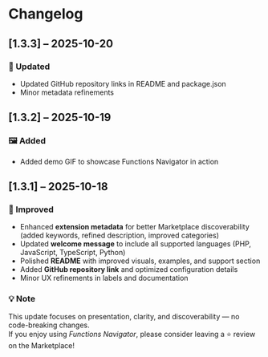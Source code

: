 # Changelog

## [1.3.3] – 2025-10-20
### 🧩 Updated
- Updated GitHub repository links in README and package.json
- Minor metadata refinements

## [1.3.2] – 2025-10-19
### 🖼️ Added
- Added demo GIF to showcase Functions Navigator in action

## [1.3.1] – 2025-10-18
### 🧩 Improved
- Enhanced **extension metadata** for better Marketplace discoverability (added keywords, refined description, improved categories)
- Updated **welcome message** to include all supported languages (PHP, JavaScript, TypeScript, Python)
- Polished **README** with improved visuals, examples, and support section
- Added **GitHub repository link** and optimized configuration details
- Minor UX refinements in labels and documentation

### 💡 Note
This update focuses on presentation, clarity, and discoverability — no code-breaking changes.  
If you enjoy using *Functions Navigator*, please consider leaving a ⭐ review on the Marketplace!
